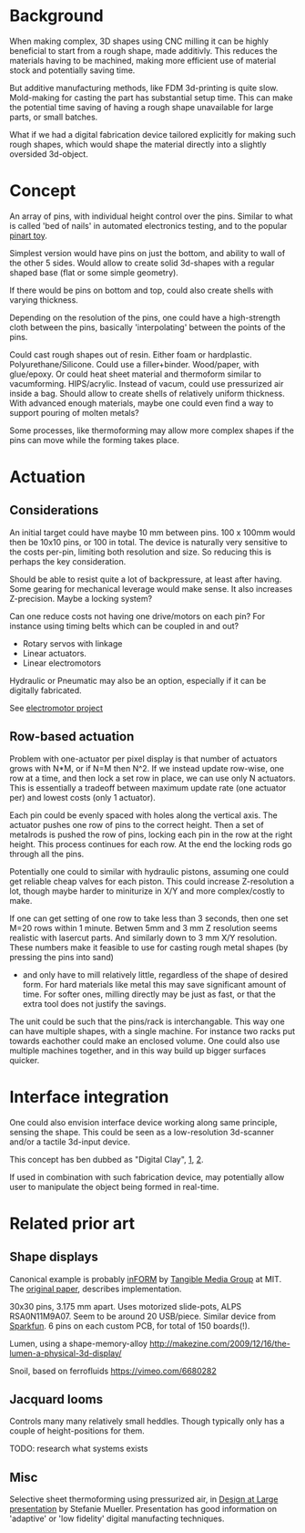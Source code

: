 
# Background

When making complex, 3D shapes using CNC milling it can be
highly beneficial to start from a rough shape, made additivly.
This reduces the materials having to be machined,
making more efficient use of material stock and potentially saving time.

But additive manufacturing methods, like FDM 3d-printing is quite slow.
Mold-making for casting the part has substantial setup time.
This can make the potential time saving of having a rough shape unavailable
for large parts, or small batches.

What if we had a digital fabrication device tailored explicitly
for making such rough shapes, which would shape the material directly into a slightly oversided 3d-object.

# Concept

An array of pins, with individual height control over the pins.
Similar to what is called 'bed of nails' in automated electronics testing,
and to the popular [pinart toy](https://en.wikipedia.org/wiki/Pin_Art).

Simplest version would have pins on just the bottom, and ability to wall of the other 5 sides.
Would allow to create solid 3d-shapes with a regular shaped base (flat or some simple geometry).

If there would be pins on bottom and top, could also create shells with varying thickness.

Depending on the resolution of the pins, one could have a high-strength cloth between the pins,
basically 'interpolating' between the points of the pins.

Could cast rough shapes out of resin. Either foam or hardplastic. Polyurethane/Silicone.
Could use a filler+binder. Wood/paper, with glue/epoxy.
Or could heat sheet material and thermoform similar to vacumforming. HIPS/acrylic.
Instead of vacum, could use pressurized air inside a bag. Should allow to create shells of relatively uniform thickness.
With advanced enough materials, maybe one could even find a way to support pouring of molten metals?

Some processes, like thermoforming may allow more complex shapes if the pins can move while
the forming takes place.

# Actuation

## Considerations

An initial target could have maybe 10 mm between pins.
100 x 100mm would then be 10x10 pins, or 100 in total.
The device is naturally very sensitive to the costs per-pin,
limiting both resolution and size. So reducing this is perhaps the key consideration.

Should be able to resist quite a lot of backpressure, at least after having.
Some gearing for mechanical leverage would make sense. It also increases Z-precision.
Maybe a locking system?

Can one reduce costs not having one drive/motors on each pin?
For instance using timing belts which can be coupled in and out?

* Rotary servos with linkage
* Linear actuators. 
* Linear electromotors

Hydraulic or Pneumatic may also be an option, especially if it can be digitally fabricated.

See [electromotor project](http://github.com/jonnor/projects/tree/master/brushless)

## Row-based actuation

Problem with one-actuator per pixel display is that number of actuators grows with N*M, or if N=M then N^2.
If we instead update row-wise, one row at a time, and then lock a set row in place, we can use only N actuators.
This is essentially a tradeoff between maximum update rate (one actuator per) and lowest costs (only 1 actuator).

Each pin could be evenly spaced with holes along the vertical axis.
The actuator pushes one row of pins to the correct height.
Then a set of metalrods is pushed the row of pins, locking each pin in the row at the right height.
This process continues for each row. At the end the locking rods go through all the pins.

Potentially one could to similar with hydraulic pistons, assuming one could get reliable cheap valves for each piston.
This could increase Z-resolution a lot, though maybe harder to miniturize in X/Y and more complex/costly to make.

If one can get setting of one row to take less than 3 seconds, then one set M=20 rows within 1 minute.
Betwen 5mm and 3 mm Z resolution seems realistic with lasercut parts. And similarly down to 3 mm X/Y resolution.
These numbers make it feasible to use for casting rough metal shapes (by pressing the pins into sand)
- and only have to mill relatively little, regardless of the shape of desired form.
For hard materials like metal this may save significant amount of time.
For softer ones, milling directly may be just as fast, or that the extra tool does not justify the savings.

The unit could be such that the pins/rack is interchangable. This way one can have multiple shapes, with a single machine.
For instance two racks put towards eachother could make an enclosed volume.
One could also use multiple machines together, and in this way build up bigger surfaces quicker.

# Interface integration

One could also envision interface device working along same principle, sensing
the shape. This could be seen as a low-resolution 3d-scanner and/or a tactile
3d-input device.

This concept has ben dubbed as "Digital Clay",
[1](http://www.cc.gatech.edu/~jarek/images/DigitalClay.pdf),
[2](http://citeseerx.ist.psu.edu/viewdoc/download?doi=10.1.1.473.1582&rep=rep1&type=pdf).

If used in combination with such fabrication device,
may potentially allow user to manipulate the object being formed in real-time.

# Related prior art

## Shape displays

Canonical example is probably [inFORM](http://tangible.media.mit.edu/project/inform/) by [Tangible Media Group](http://tangible.media.mit.edu/vision/) at MIT.
The [original paper](http://tmg-trackr.media.mit.edu/publishedmedia/Papers/527-inFORM%20Dynamic%20Physical%20Affordances/Published/PDF), describes implementation.

30x30 pins, 3.175 mm apart.
Uses motorized slide-pots, ALPS RSA0N11M9A07. Seem to be around 20 USB/piece.
Similar device from [Sparkfun](https://www.sparkfun.com/products/10976).
6 pins on each custom PCB, for total of 150 boards(!).

Lumen, using a shape-memory-alloy
http://makezine.com/2009/12/16/the-lumen-a-physical-3d-display/

Snoil, based on ferrofluids
https://vimeo.com/6680282

## Jacquard looms

Controls many many relatively small heddles.
Though typically only has a couple of height-positions for them.

TODO: research what systems exists

## Misc

Selective sheet thermoforming using pressurized air,
in [Design at Large presentation](https://www.youtube.com/watch?feature=player_detailpage&v=cLUyTK72xXU#t=1646) by Stefanie Mueller.
Presentation has good information on 'adaptive' or 'low fidelity' digital manufacting techniques.

